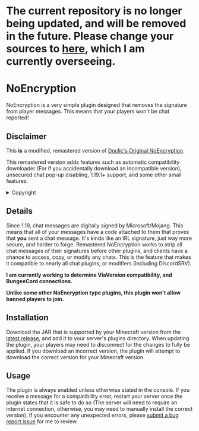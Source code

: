 # The current repository is no longer being updated, and will be removed in the future. Please change your sources to [here](https://github.com/Doclic/NoEncryption), which I am currently overseeing.

# NoEncryption
NoEncryption is a very simple plugin designed that removes the signature from player messages. This means that your players won't be chat reported!

## Disclaimer
This **is** a modified, remastered version of [Doclic's Original NoEncryption](https://github.com/Doclic/NoEncryption).

This remastered version adds features such as automatic compatibility downloader (For if you accidentally download an incompatible version), unsecured chat pop-up disabling, 1.19.1+ support, and some other small features.

<details><summary>Copyright</summary>

Technically, recreation and redistributing is allowed due to [Doclic/NoEncryption's license](https://github.com/Doclic/NoEncryption/blob/main/LICENSE), so read this before you hound me.

</details>

## Details

Since 1.19, chat messages are digitally signed by Microsoft/Mojang. This means that all of your messages have a code attached to them that proves that **you** sent a chat message. It's kinda like an IRL signature, just way more secure, and harder to forge. Remastered NoEncryption works to strip all chat messages of their signatures before other plugins, and clients have a chance to access, copy, or modify any chats. This is the feature that makes it compatible to nearly all chat plugins, or modifiers (Including DiscordSRV).

<b>I am currently working to determine ViaVersion compatibility, and BungeeCord connections.</b>

<b>Unlike some other NoEncryption type plugins, this plugin won't allow banned players to join.</b>

## Installation
Download the JAR that is supported by your Minecraft version from the [latest release](https://github.com/V1nc3ntWasTaken/NoEncryption/releases), and add it to your server's plugins directory. When updating the plugin, your players may need to disconnect for the changes to fully be applied. If you download an incorrect version, the plugin will attempt to download the correct version for your Minecraft version. 

## Usage
The plugin is always enabled unless otherwise stated in the console. If you receive a message for a compatibility error, restart your server once the plugin states that it is safe to do so (The server will need to require an internet connection, otherwise, you may need to manually install the correct version). If you encounter any unexpected errors, please [submit a bug report issue](https://github.com/V1nc3ntWasTaken/NoEncryption/issues) for me to review.
